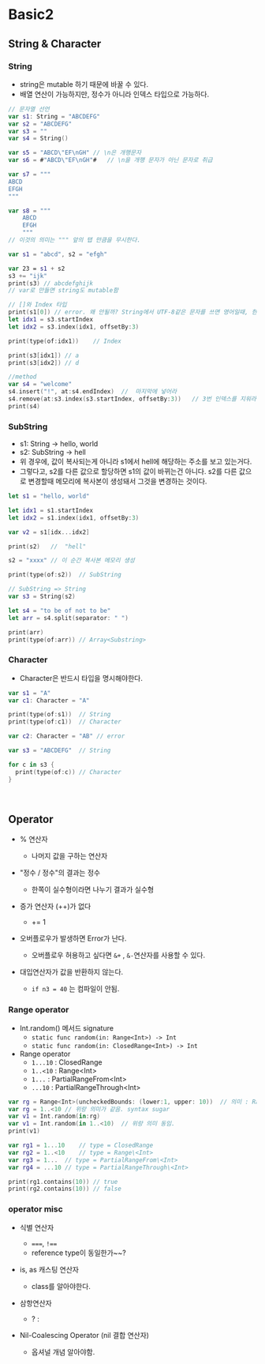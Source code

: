 # Basic2

## String & Character

### String

- string은 mutable 하기 때문에 바꿀 수 있다.
- 배열 연산이 가능하지만, 정수가 아니라 인덱스 타입으로 가능하다.

```swift
// 문자열 선언
var s1: String = "ABCDEFG"
var s2 = "ABCDEFG"
var s3 = ""
var s4 = String()

var s5 = "ABCD\"EF\nGH"	// \n은 개행문자
var s6 = #"ABCD\"EF\nGH"#	// \n을 개행 문자가 아닌 문자로 취급

var s7 = """
ABCD
EFGH
"""

var s8 = """
	ABCD
	EFGH
	"""
// 이것의 의미는 """ 앞의 탭 만큼을 무시한다.

```

```swift
var s1 = "abcd", s2 = "efgh"

var 23 = s1 + s2
s3 += "ijk"
print(s3) // abcdefghijk
// var로 만들면 string도 mutable함

// []와 Index 타입
print(s1[0]) // error. 왜 안될까? String에서 UTF-8같은 문자를 쓰면 영어일때, 한글일때 길이가 다 다르다.
let idx1 = s3.startIndex
let idx2 = s3.index(idx1, offsetBy:3)

print(type(of:idx1))	// Index

print(s3[idx1])	// a
print(s3[idx2])	// d

//method
var s4 = "welcome"
s4.insert("!", at:s4.endIndex)	//	마지막에 넣어라
s4.remove(at:s3.index(s3.startIndex, offsetBy:3))	// 3번 인덱스를 지워라.
print(s4)
```

### SubString

- s1: String -> hello, world
- s2: SubString -> hell
- 위 경우에, 값이 복사되는게 아니라 s1에서 hell에 해당하는 주소를 보고 있는거다.
- 그렇다고, s2를 다른 값으로 할당하면 s1의 값이 바뀌는건 아니다. s2를 다른 값으로 변경할때 메모리에 복사본이 생성돼서 그것을 변경하는 것이다.

```swift
let s1 = "hello, world"

let idx1 = s1.startIndex
let idx2 = s1.index(idx1, offsetBy:3)

var v2 = s1[idx...idx2]

print(s2)	//	"hell"

s2 = "xxxx"	// 이 순간 복사본 메모리 생성

print(type(of:s2))	// SubString

// SubString => String
var s3 = String(s2)

let s4 = "to be of not to be"
let arr = s4.split(separator: " ")

print(arr)
print(type(of:arr))	// Array<Substring>
```

### Character

- Character은 반드시 타입을 명시해야한다.

```swift
var s1 = "A"
var c1: Character = "A" 

print(type(of:s1))	// String
print(type(of:c1))	// Character

var c2: Character = "AB" // error 

var s3 = "ABCDEFG"	// String

for c in s3 {
  print(type(of:c)) // Character
}

```

<br>

## Operator

- % 연산자
  - 나머지 값을 구하는 연산자
- "정수 / 정수"의 결과는 정수
  - 한쪽이 실수형이라면 나누기 결과가 실수형

- 증가 연산자 (++)가 없다
  - += 1
- 오버플로우가 발생하면 Error가 난다.
  - 오버플로우 허용하고 싶다면 `&+` , `&-`연산자를 사용할 수 있다.

- 대입연산자가 값을 반환하지 않는다.
  - `if n3 = 40` 는 컴파일이 안됨.



### Range operator

- Int.random() 메서드 signature
  - `static func random(in: Range<Int>) -> Int`
  - `static func random(in: ClosedRange<Int>) -> Int`
- Range operator
  - `1...10` : ClosedRange
  -  `1..<10` : Range\<Int>
  - `1...` : PartialRangeFrom\<Int>
  - `...10` : PartialRangeThrough\<Int>

```swift
var rg = Range<Int>(uncheckedBounds: (lower:1, upper: 10))	// 의미 : Range 타입의 객체를 만드는데, uncheckedBounds라는 이름을 가진 인자에 튜플 형태로 넘김
var rg = 1..<10	// 위랑 의미가 같음. syntax sugar
var v1 = Int.random(in:rg)
var v1 = Int.random(in 1..<10)	// 위랑 의미 동임.
print(v1)

var rg1 = 1...10	// type = ClosedRange
var rg2 = 1..<10	// type = Range\<Int>
var rg3 = 1...	// type = PartialRangeFrom\<Int>
var rg4 = ...10	// type = PartialRangeThrough\<Int>

print(rg1.contains(10))	// true
print(rg2.contains(10))	// false

```

### operator misc

- 식별 연산자
  - `===`, `!==`
  - reference type이 동일한가~~?
- is, as 캐스팅 연산자
  - class를 알아야한다.

- 삼항연산자
  - ? :
- Nil-Coalescing Operator (nil 결합 연산자)
  - 옵셔널 개념 알아야함.


